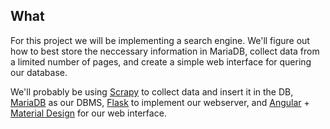 ## What

For this project we will be implementing a search engine. We'll figure out how 
to best store the neccessary information in MariaDB, collect data from a 
limited number of pages, and create a simple web interface for quering our database.  

We'll probably be using [Scrapy](https://scrapy.org/) to collect data and insert
it in the DB, [MariaDB](https://mariadb.com) as our DBMS, [Flask](http://flask.pocoo.org/) 
to implement our webserver, and [Angular](https://angular.io/) + 
[Material Design](https://material.io/) for our web interface.
